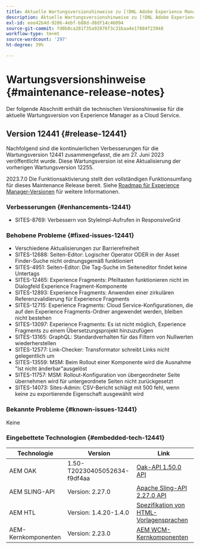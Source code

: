 ```yaml
---
title: Aktuelle Wartungsversionshinweise zu [!DNL Adobe Experience Manager] as a Cloud Service.
description: Aktuelle Wartungsversionshinweise zu [!DNL Adobe Experience Manager] as a Cloud Service.
exl-id: eee42b4d-9206-4ebf-b88d-d8df14c46094
source-git-commit: fd0b8ca281f35a92876f3c31baa4e17884f23948
workflow-type: tm+mt
source-wordcount: '297'
ht-degree: 39%

---
```


# Wartungsversionshinweise {#maintenance-release-notes}

Der folgende Abschnitt enthält die technischen Versionshinweise für die aktuelle Wartungsversion von Experience Manager as a Cloud Service.

## Version 12441 {#release-12441}

Nachfolgend sind die kontinuierlichen Verbesserungen für die Wartungsversion 12441 zusammengefasst, die am 27. Juni 2023 veröffentlicht wurde. Diese Wartungsversion ist eine Aktualisierung der vorherigen Wartungsversion 12255.

2023.7.0 Die Funktionsaktivierung stellt den vollständigen Funktionsumfang für dieses Maintenance Release bereit. Siehe [Roadmap für Experience Manager-Versionen](https://experienceleague.adobe.com/docs/experience-manager-release-information/aem-release-updates/update-releases-roadmap.html?lang=de) für weitere Informationen.

### Verbesserungen {#enhancements-12441}

- SITES-8769: Verbessern von StyleImpl-Aufrufen in ResponsiveGrid

### Behobene Probleme {#fixed-issues-12441}

- Verschiedene Aktualisierungen zur Barrierefreiheit
- SITES-12688: Seiten-Editor: Logischer Operator ODER in der Asset Finder-Suche nicht ordnungsgemäß funktioniert
- SITES-4951: Seiten-Editor: Die Tag-Suche im Seiteneditor findet keine Untertags
- SITES-12465: Experience Fragments: Pfeiltasten funktionieren nicht im Dialogfeld Experience Fragment-Komponente
- SITES-12893: Experience Fragments: Anwenden einer zirkulären Referenzvalidierung für Experience Fragments
- SITES-12715: Experience Fragments: Cloud Service-Konfigurationen, die auf den Experience Fragments-Ordner angewendet werden, bleiben nicht bestehen
- SITES-13097: Experience Fragments: Es ist nicht möglich, Experience Fragments zu einem Übersetzungsprojekt hinzuzufügen
- SITES-13165: GraphQL: Standardverhalten für das Filtern von Nullwerten wiederherstellen
- SITES-12577: Link-Checker: Transformator schreibt Links nicht gelegentlich um
- SITES-13559: MSM: Beim Rollout einer Komponente wird die Ausnahme &quot;Ist nicht änderbar&quot;ausgelöst
- SITES-11757: MSM: Rollout-Konfiguration von übergeordneter Seite übernehmen wird für untergeordnete Seiten nicht zurückgesetzt
- SITES-14073: Sites-Admin: CSV-Bericht schlägt mit 500 fehl, wenn keine zu exportierende Eigenschaft ausgewählt wird

### Bekannte Probleme {#known-issues-12441}

Keine

### Eingebettete Technologien {#embedded-tech-12441}

| Technologie | Version | Link |
|---|---|---|
| AEM OAK | 1.50-T20230405052634-f9df4aa | [Oak-API 1.50.0 API](https://www.javadoc.io/doc/org.apache.jackrabbit/oak-api/1.50.0/index.html) |
| AEM SLING-API | Version: 2.27.0 | [Apache Sling-API 2.27.0 API](https://www.javadoc.io/doc/org.apache.sling/org.apache.sling.api/latest/index.html) |
| AEM HTL | Version: 1.4.20-1.4.0 | [Spezifikation von HTML-Vorlagensprachen](https://github.com/adobe/htl-spec) |
| AEM-Kernkomponenten | Version: 2.23.0 | [AEM WCM-Kernkomponenten](https://github.com/adobe/aem-core-wcm-components) |
